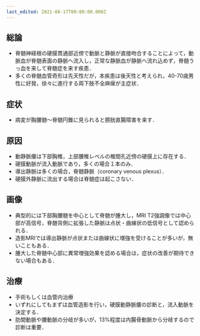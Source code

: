 ```yaml
---
last_edited: 2021-08-17T00:00:00.000Z
---
```





## 総論

- 脊髄神経根の硬膜貫通部近傍で動脈と静脈が直接吻合することによって，動脈血が脊髄表面の静脈へ流入し，正常な静脈血が静脈へ流れ込めず，脊髄うっ血を来して脊髄症を来す疾患．
- 多くの脊髄血管奇形は先天性だが，本疾患は後天性と考えられ，40-70歳男性に好発，徐々に進行する両下肢不全麻痺が主症状．

  

  

## 症状

- 病変が胸腰髄～脊髄円錐に見られると膀胱直腸障害を来す．

  

## 原因

- 動静脈瘻は下部胸椎，上部腰椎レベルの椎間孔近傍の硬膜上に存在する．
- 硬膜動脈が流入動脈であり，多くの場合１本のみ．
- 導出静脈は多くの場合，脊髄静脈（coronary venous plexus）．
- 硬膜外静脈に流出する場合は脊髄症は起こさない．

  

## 画像

- 典型的には下部胸腰髄を中心として脊髄が腫大し，MRI T2強調像では中心部が高信号，脊髄背側に拡張した静脈は点状・曲線状の低信号として認められる．
- 造影MRIでは導出静脈が点状または曲線状に増強を受けることが多いが，無いこともある．
- 腫大した脊髄中心部に異常増強効果を認める場合は，症状の改善が期待できない場合もある．

  

## 治療

- 手術もしくは血管内治療
- いずれにしてもまずは血管造影を行い，硬膜動静脈瘻の診断と，流入動脈を決定する．
- 肋間動脈や腰動脈の分岐が多いが，13%程度は内腸骨動脈から分岐するので診断は重要．
